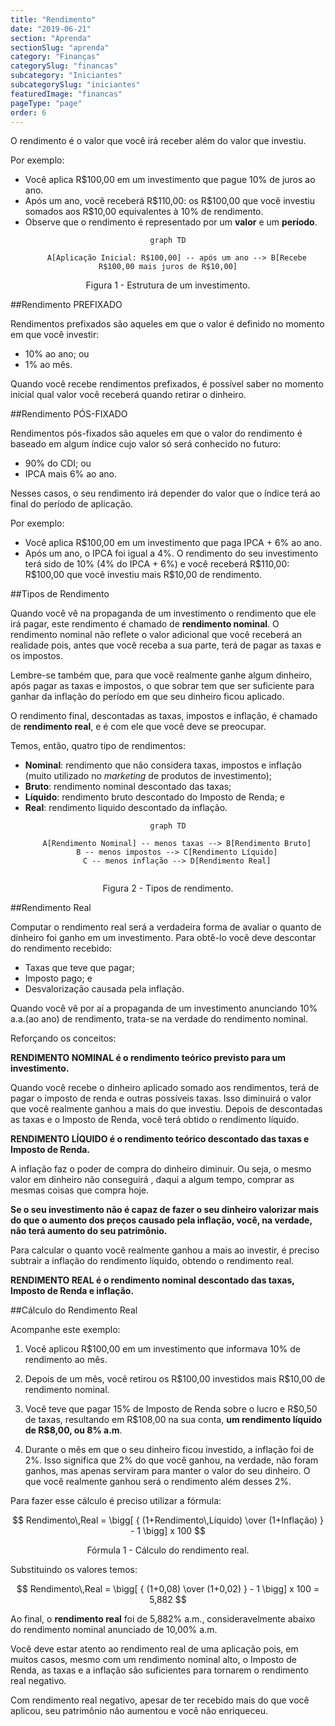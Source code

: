 ```yaml
---
title: "Rendimento"
date: "2019-06-21"
section: "Aprenda"
sectionSlug: "aprenda"
category: "Finanças"
categorySlug: "financas"
subcategory: "Iniciantes"
subcategorySlug: "iniciantes"
featuredImage: "financas"
pageType: "page"
order: 6
---
```



O rendimento é o valor que você irá receber além do valor que investiu.

Por exemplo:

- Você aplica R\$100,00 em um investimento que pague 10% de juros ao ano.
- Após um ano, você receberá R\$110,00: os R\$100,00 que você investiu somados aos R\$10,00 equivalentes à 10% de rendimento.
- Observe que o rendimento é representado por um **valor** e um **período**.

<div style="text-align:center">

```mermaid
graph TD

    A[Aplicação Inicial: R$100,00] -- após um ano --> B[Recebe R$100,00 mais juros de R$10,00]

```

<p class="legenda" style="text-align:center">Figura 1 - Estrutura de um investimento.</p>

</div>

##Rendimento PREFIXADO

Rendimentos prefixados são aqueles em que o valor é definido no momento em que você investir:

- 10% ao ano; ou
- 1% ao mês.

Quando você recebe rendimentos prefixados, é possível saber no momento inicial qual valor você receberá quando retirar o dinheiro.

##Rendimento PÓS-FIXADO

Rendimentos pós-fixados são aqueles em que o valor do rendimento é baseado em algum índice cujo valor só será conhecido no futuro:

- 90% do CDI; ou
- IPCA mais 6% ao ano.

Nesses casos, o seu rendimento irá depender do valor que o índice terá ao final do período de aplicação.

Por exemplo:

- Você aplica R\$100,00 em um investimento que paga IPCA + 6% ao ano.
- Após um ano, o IPCA foi igual a 4%. O rendimento do seu investimento terá sido de 10% (4% do IPCA + 6%) e você receberá R\$110,00: R\$100,00 que você investiu mais R\$10,00 de rendimento.

##Tipos de Rendimento

Quando você vê na propaganda de um investimento o rendimento que ele irá pagar, este rendimento é chamado de **rendimento nominal**. O rendimento nominal não reflete o valor adicional que você receberá an realidade pois, antes que você receba a sua parte, terá de pagar as taxas e os impostos.

Lembre-se também que, para que você realmente ganhe algum dinheiro, após pagar as taxas e impostos, o que sobrar tem que ser suficiente para ganhar da inflação do período em que seu dinheiro ficou aplicado.

O rendimento final, descontadas as taxas, impostos e inflação, é chamado de **rendimento real**, e é com ele que você deve se preocupar. 

Temos, então, quatro tipo de rendimentos:

- **Nominal**: rendimento que não considera taxas, impostos e inflação (muito utilizado no *marketing* de produtos de investimento);
- **Bruto**: rendimento nominal descontado das taxas;
- **Líquido**: rendimento bruto descontado do Imposto de Renda; e
- **Real**: rendimento líquido descontado da inflação.

<div style="text-align:center">

```mermaid
graph TD

    A[Rendimento Nominal] -- menos taxas --> B[Rendimento Bruto]
    B -- menos impostos --> C[Rendimento Líquido]
    C -- menos inflação --> D[Rendimento Real]
    
```

</div>

<p class="legenda" style="text-align:center">Figura 2 - Tipos de rendimento.</p>



##Rendimento Real

Computar o rendimento real será a verdadeira forma de avaliar o quanto de dinheiro foi ganho em um investimento. Para obtê-lo você deve descontar do rendimento recebido:

- Taxas que teve que pagar;
- Imposto pago; e
- Desvalorização causada pela inflação.

Quando você vê por aí a propaganda de um investimento anunciando 10% a.a.(ao ano) de rendimento, trata-se na verdade do rendimento nominal.

Reforçando os conceitos:

**RENDIMENTO NOMINAL é o rendimento teórico previsto para um investimento.**

Quando você recebe o dinheiro aplicado somado aos rendimentos, terá de pagar o imposto de renda e outras possíveis taxas. Isso diminuirá o valor que você realmente ganhou a mais do que investiu. Depois de descontadas as taxas e o Imposto de Renda, você terá obtido o rendimento líquido.

**RENDIMENTO LÍQUIDO é o rendimento teórico descontado das taxas e Imposto de Renda.**

A inflação faz o poder de compra do dinheiro diminuir. Ou seja, o mesmo valor em dinheiro não conseguirá , daqui a algum tempo, comprar as mesmas coisas que compra hoje.

**Se o seu investimento não é capaz de fazer o seu dinheiro valorizar mais do que o aumento dos preços causado pela inflação, você, na verdade, não terá aumento do seu patrimônio.**

Para calcular o quanto você realmente ganhou a mais ao investir, é preciso subtrair a inflação do rendimento líquido, obtendo o rendimento real.

**RENDIMENTO REAL é o rendimento nominal descontado das taxas, Imposto de Renda e inflação.**

##Cálculo do Rendimento Real

Acompanhe este exemplo:

1. Você aplicou R\$100,00 em um investimento que informava 10% de rendimento ao mês.

2. Depois de um mês, você retirou os R\$100,00 investidos mais R\$10,00 de rendimento nominal.

3. Você teve que pagar 15% de Imposto de Renda sobre o lucro e R\$0,50 de taxas, resultando em R\$108,00 na sua conta, **um rendimento líquido de R\$8,00, ou 8% a.m**.

4. Durante o mês em que o seu dinheiro ficou investido, a inflação foi de 2%. Isso significa que 2% do que você ganhou, na verdade, não foram ganhos, mas apenas serviram para manter o valor do seu dinheiro. O que você realmente ganhou será o rendimento além desses 2%.

Para fazer esse cálculo é preciso utilizar a fórmula:

$$
Rendimento\,Real = \bigg[ { (1+Rendimento\,Líquido) \over (1+Inflação) } - 1 \bigg] x 100
$$

<p class="legenda" style="text-align:center">Fórmula 1 - Cálculo do rendimento real.</p>

Substituindo os valores temos:

$$
Rendimento\,Real = \bigg[ { (1+0,08) \over (1+0,02) } - 1 \bigg] x 100 = 5,882
$$

Ao final, o **rendimento real** foi de 5,882% a.m., consideravelmente abaixo do rendimento nominal anunciado de 10,00% a.m.

Você deve estar atento ao rendimento real de uma aplicação pois, em muitos casos, mesmo com um rendimento nominal alto, o Imposto de Renda, as taxas e a inflação são suficientes para tornarem o rendimento real negativo. 

Com rendimento real negativo, apesar de ter recebido mais do que você aplicou, seu patrimônio não aumentou e você não enriqueceu.